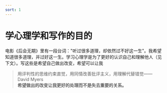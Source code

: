 ```yaml
---
sort: 1
---
```


# 学心理学和写作的目的  

电影《后会无期》里有一段台词："听过很多道理，却依然过不好这一生"。我希望知道很多道理，并过好这一生。学习心理学是为了更好的认识自己和理解他人（见下文）。写这些是希望自己做出改变，希望可以让我
>用评判性的思维约束直觉，用同情改善批评主义，用理解代替错觉——David Myers  
**希望做出的改变让我更好的处理而不是失去重要的关系。**
